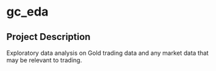 # gc_eda

## Project Description
Exploratory data analysis on Gold trading data and any market data that may be relevant to trading.

